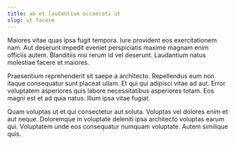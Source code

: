 ```yaml
---
title: ab et laudantium occaecati ut
slug: ut facere
---
```


Maiores vitae quas ipsa fugit tempora. Iure provident eos exercitationem nam. Aut deserunt impedit eveniet perspiciatis maxime magnam enim officiis autem. Blanditiis nisi rerum id vel deserunt. Laudantium natus molestiae facere et maiores.

Praesentium reprehenderit sit saepe a architecto. Repellendus eum non itaque consequatur sunt placeat ullam. Et qui qui adipisci vitae ad aut. Error voluptatem asperiores quis labore necessitatibus asperiores totam. Eos magni est et ad quia natus. Illum ipsa vitae fugiat.

Quam voluptas ut et qui consectetur aut soluta. Voluptas vel dolores enim et aut neque. Doloremque in voluptate deleniti ipsa architecto voluptas earum qui. Voluptatem unde eos consequatur numquam voluptate. Autem similique quis.
